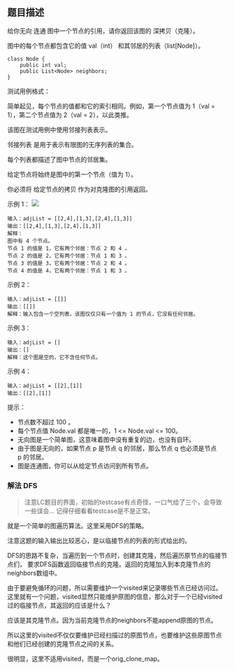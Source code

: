 ## 题目描述
给你无向 连通 图中一个节点的引用，请你返回该图的 深拷贝（克隆）。

图中的每个节点都包含它的值 val（int） 和其邻居的列表（list[Node]）。
```
class Node {
    public int val;
    public List<Node> neighbors;
}
```

测试用例格式：

简单起见，每个节点的值都和它的索引相同。例如，第一个节点值为 1（val = 1），第二个节点值为 2（val = 2），以此类推。

该图在测试用例中使用邻接列表表示。

邻接列表 是用于表示有限图的无序列表的集合。

每个列表都描述了图中节点的邻居集。

给定节点将始终是图中的第一个节点（值为 1）。

你必须将 给定节点的拷贝 作为对克隆图的引用返回。

示例 1：
![](https://assets.leetcode-cn.com/aliyun-lc-upload/uploads/2020/02/01/133_clone_graph_question.png)

```
输入：adjList = [[2,4],[1,3],[2,4],[1,3]]
输出：[[2,4],[1,3],[2,4],[1,3]]
解释：
图中有 4 个节点。
节点 1 的值是 1，它有两个邻居：节点 2 和 4 。
节点 2 的值是 2，它有两个邻居：节点 1 和 3 。
节点 3 的值是 3，它有两个邻居：节点 2 和 4 。
节点 4 的值是 4，它有两个邻居：节点 1 和 3 。
```
示例 2：
```
输入：adjList = [[]]
输出：[[]]
解释：输入包含一个空列表。该图仅仅只有一个值为 1 的节点，它没有任何邻居。
```
示例 3：
```
输入：adjList = []
输出：[]
解释：这个图是空的，它不含任何节点。
```
示例 4：
```
输入：adjList = [[2],[1]]
输出：[[2],[1]]
```

提示：
- 节点数不超过 100 。
- 每个节点值 Node.val 都是唯一的，1 <= Node.val <= 100。
- 无向图是一个简单图，这意味着图中没有重复的边，也没有自环。
- 由于图是无向的，如果节点 p 是节点 q 的邻居，那么节点 q 也必须是节点 p 的邻居。
- 图是连通图，你可以从给定节点访问到所有节点。

### 解法 DFS
>注意LC题目的界面，初始的testcase有点奇怪，一口气给了三个，会导致一些误会…
记得仔细看看testcase是不是正常。

就是一个简单的图遍历算法。这里采用DFS的策略。

注意这题的输入输出比较恶心，是以临接节点的列表的形式给出的。

DFS的思路不复杂，当遍历到一个节点时，创建其克隆，然后遍历原节点的临接节点们，
要求DFS函数返回临接节点的克隆。返回的克隆加入到本克隆节点的neighbors数组中。

由于要避免循环的问题，所以需要维护一个visited来记录哪些节点已经访问过。
这里就有一个问题，visited显然只能维护原图的信息，那么对于一个已经visited过的临接节点，其返回的应该是什么？

应该是其克隆节点。因为当前克隆节点的neighbors不能append原图的节点。

所以这里的visited不仅仅要维护已经扫描过的原图节点，也要维护这些原图节点和他们已经创建的克隆节点之间的关系。

很明显，这里不适用visited，而是一个orig_clone_map。